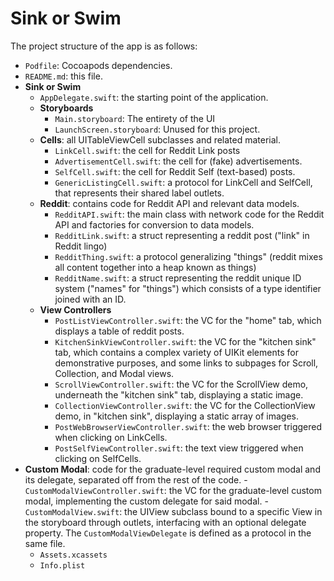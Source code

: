 # Sink or Swim
The project structure of the app is as follows:

- `Podfile`: Cocoapods dependencies.
- `README.md`: this file.
- **Sink or Swim**
	- `AppDelegate.swift`: the starting point of the application.
	- **Storyboards**
		- `Main.storyboard`: The entirety of the UI
		- `LaunchScreen.storyboard`: Unused for this project.
	- **Cells**: all UITableViewCell subclasses and related material.
		- `LinkCell.swift`: the cell for Reddit Link posts
		- `AdvertisementCell.swift`: the cell for (fake) advertisements.
		- `SelfCell.swift`:	the cell for Reddit Self (text-based) posts.
		- `GenericListingCell.swift`: a protocol for LinkCell and SelfCell, that represents their shared label outlets.
	- **Reddit**: contains code for Reddit API and relevant data models.
		- `RedditAPI.swift`: the main class with network code for the Reddit API and factories for conversion to data models.
		- `RedditLink.swift`: a struct representing a reddit post ("link" in Reddit lingo)
		- `RedditThing.swift`: a protocol generalizing "things" (reddit mixes all content together into a heap known as things)
		- `RedditName.swift`: a struct representing the reddit unique ID system ("names" for "things") which consists of a type identifier joined with an ID.
	- **View Controllers**
		- `PostListViewController.swift`: the VC for the "home" tab, which displays a table of reddit posts.
		- `KitchenSinkViewController.swift`: the VC for the "kitchen sink" tab, which contains a complex variety of UIKit elements for demonstrative purposes, and some links to subpages for Scroll, Collection, and Modal views.
		- `ScrollViewController.swift`: the VC for the ScrollView demo, underneath the "kitchen sink" tab, displaying a static image.
		- `CollectionViewController.swift`: the VC for the CollectionView demo, in "kitchen sink", displaying a static array of images.
		- `PostWebBrowserViewController.swift`: the web browser triggered when clicking on LinkCells.
		- `PostSelfViewController.swift`: the text view triggered when clicking on SelfCells.
- **Custom Modal**: code for the graduate-level required custom modal and its delegate, separated off from the rest of the code.
		- `CustomModalViewController.swift`: the VC for the graduate-level custom modal, implementing the custom delegate for said modal.
		- `CustomModalView.swift`: the UIView subclass bound to a specific View in the storyboard through outlets, interfacing with an optional delegate property. The `CustomModalViewDelegate` is defined as a protocol in the same file.
	- `Assets.xcassets`
	- `Info.plist`
